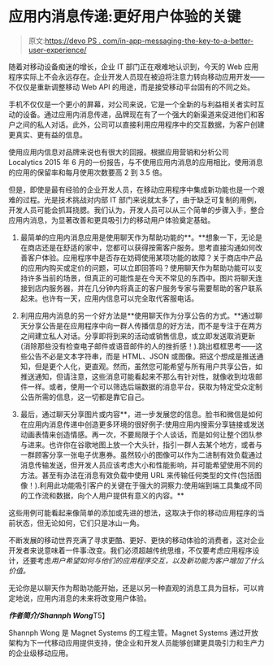 # 应用内消息传递:更好用户体验的关键

> 原文:[https://devo PS . com/in-app-messaging-the-key-to-a-better-user-experience/](https://devops.com/in-app-messaging-the-key-to-a-better-user-experience/)

随着对移动设备痴迷的增长，企业 IT 部门正在艰难地认识到，今天的 Web 应用程序实际上不会永远存在。企业开发人员现在被迫将注意力转向移动应用开发——不仅仅是重新调整移动 Web API 的用途，而是接受移动平台固有的不同之处。

手机不仅仅是一个更小的屏幕，对公司来说，它是一个全新的与利益相关者实时互动的设备。通过应用内消息传递，品牌现在有了一个强大的新渠道来促进他们和客户之间的私人对话。此外，公司可以直接利用应用程序中的交互数据，为客户创建更真实、更有益的信息。

使用应用内信息对品牌来说也有很大的回报。根据应用营销和分析公司 Localytics 2015 年 6 月的一份报告，与不使用应用内消息的应用相比，使用消息的应用的保留率和每月使用次数要高 2 到 3.5 倍。

但是，即使是最有经验的企业开发人员，在移动应用程序中集成新功能也是一个艰难的过程。光是技术挑战对内部 IT 部门来说就太多了，由于缺乏可复制的用例，开发人员可能会抓耳挠腮。我们认为，开发人员可以从三个简单的步骤入手，整合应用内消息，为显著改善和更具吸引力的移动用户体验奠定基础。

1.  最简单的应用内消息应用是使用聊天作为帮助功能的**。**想象一下，无论是在商店还是在舒适的家中，您都可以获得按需客户服务。思考直接沟通如何改善客户体验。应用程序中是否存在妨碍使用某项功能的故障？关于商店中产品的应用内购买或定价的问题，可以立即回答吗？使用聊天作为帮助功能可以支持许多当前的场景，但真正的可能性是在今天不常见的东西中。图片将聊天连接到店内服务器，并在几分钟内将真正的客户服务专家与需要帮助的客户联系起来。也许有一天，应用内信息可以完全取代客服电话。

2.  利用应用内消息的另一个好方法是**使用聊天作为分享公告的方式。**通过聊天分享公告是在应用程序中向一群人传播信息的好方法，而不是专注于在两方之间建立私人对话。分享即将到来的活动或销售信息，或立即发送取消更新(消除那些没有检查电子邮件或语音邮件的人的挫折感！).跳出框框思考——这些公告不必是文本字符串，而是 HTML、JSON 或图像。把这个想成是推送通知，但是更个人化，更直观。然而，虽然您可能希望与所有用户共享公告，如推送通知，但请注意，这些消息可能看起来不那么有针对性，就像收到垃圾邮件一样。或者，使用一个可以筛选后端数据的消息平台，获取为特定受众定制公告所需的信息，这一切都是靠它自己。

3.  最后，通过聊天分享图片或内容**，进一步发展您的信息。脸书和微信是如何在应用内消息传递中创造更多环境的很好例子:使用应用内搜索分享链接或发送动画表情来创造情感。再一次，不要局限于个人谈话，而是如何让整个团队参与进来。也许你在谷歌地图上放一个大头针，指引一群人去某个地方，或者与一群顾客分享一张电子优惠券。虽然较小的图像可以作为二进制有效负载通过消息传输发送，但开发人员应该考虑大小和性能影响，并可能希望使用不同的方法。甚至有办法在消息有效负载中使用 URL 来传输任何类型的文件(包括图像！).利用此功能吸引客户的关键在于强大的洞察力:使用端到端工具集成不同的工作流和数据，向个人用户提供有意义的内容。**

这些用例可能看起来像简单的添加或先进的想法，这取决于你的移动应用程序的当前状态，但无论如何，它们只是冰山一角。

不断发展的移动世界充满了寻求更酷、更好、更快的移动体验的消费者，这对企业开发者来说意味着一件事:改变。我们必须超越传统思维，不仅要考虑应用程序设计，还要考虑*用户希望如何与他们的应用程序交互，以及新功能为客户增加了什么价值。*

无论你是以聊天作为帮助功能开始，还是以另一种直观的消息工具为目标，可以肯定地说，应用内消息的未来将改变用户体验。

***作者简介/Shannph Wong***T5】

Shannph Wong 是 Magnet Systems 的工程主管。Magnet Systems 通过开放架构为下一代移动应用提供支持，使企业和开发人员能够创建更具吸引力和生产力的企业级移动应用。